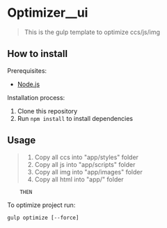 # Optimizer__ui

> This is the gulp template to optimize ccs/js/img

## How to install

Prerequisites:
* [Node.js](http://nodejs.org/) 

Installation process:

1. Clone this repository
2. Run ```npm install``` to install dependencies

## Usage

> 1. Copy all ccs  into "app/styles" folder
> 2. Copy all  js  into "app/scripts" folder
> 3. Copy all img  into "app/images" folder
> 4. Copy all html into "app/" folder

		THEN
	
To optimize project run:
```
gulp optimize [--force] 
```

